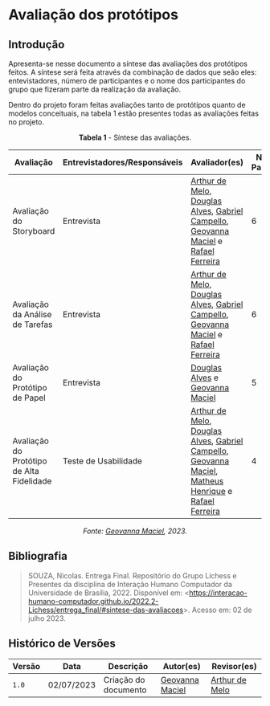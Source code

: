 # Avaliação dos protótipos

## Introdução
Apresenta-se nesse documento a síntese das avaliações dos protótipos feitos. A síntese será feita através da combinação de dados que seão eles: entevistadores, número de participantes e o nome dos participantes do grupo que fizeram parte da realização da avaliação.

Dentro do projeto foram feitas avaliações tanto de protótipos quanto de modelos conceituais, na tabela 1 estão presentes todas as avaliações feitas no projeto.

<center>

**Tabela 1** - Síntese das avaliações.

| Avaliação                                 | Entrevistadores/Responsáveis          | Avaliador(es)                          | Número de Participantes | Resultados obtidos                                                                                                                                        |
| ----------------------------------------- | -------------------- | -------------------------------------- | ----------------------- | ------------------------------------------------------------------------------------------------------------------------------------------------- |
| Avaliação do Storyboard                   | Entrevista           |   [Arthur de Melo](https://github.com/arthurmlv), [Douglas Alves](https://github.com/dougAlvs), [Gabriel Campello](https://github.com/G16C), [Geovanna Maciel](https://github.com/manuziny) e [Rafael Ferreira](https://github.com/RafaelCLG0)       |        6             |        [Resultado Avaliação Storyboard](https://interacao-humano-computador.github.io/2023.1-BilheteriaDigital/design-avaliacao-desenvolvimento/nivel-1/storyboard-dad/relato-resultado-storyboard/)           |
| Avaliação da Análise de Tarefas           | Entrevista           |  [Arthur de Melo](https://github.com/arthurmlv), [Douglas Alves](https://github.com/dougAlvs), [Gabriel Campello](https://github.com/G16C), [Geovanna Maciel](https://github.com/manuziny) e [Rafael Ferreira](https://github.com/RafaelCLG0)                         | 6                       | [Resultadoda Avaliação Análise de Tarefas](https://interacao-humano-computador.github.io/2023.1-BilheteriaDigital/design-avaliacao-desenvolvimento/nivel-1/analise-de-tarefas-dad/resultado-relato-analise-de-tarefas/) |
| Avaliação do Protótipo de Papel           | Entrevista           | [Douglas Alves](https://github.com/dougAlvs) e [Geovanna Maciel](https://github.com/manuziny) | 5                       | [Relato Avaliação do Protótipo de Papel](https://interacao-humano-computador.github.io/2023.1-BilheteriaDigital/design-avaliacao-desenvolvimento/nivel-2/prototipo-papel-dad/relato-dos-resultados-pp/)         |
| Avaliação do Protótipo de Alta Fidelidade | Teste de Usabilidade |   [Arthur de Melo](https://github.com/arthurmlv), [Douglas Alves](https://github.com/dougAlvs), [Gabriel Campello](https://github.com/G16C), [Geovanna Maciel](https://github.com/manuziny), [Matheus Henrique](https://github.com/mathonaut) e [Rafael Ferreira](https://github.com/RafaelCLG0)       | 4                       | [Relato Avaliação do Protótipo de Alta Fidelidade](https://interacao-humano-computador.github.io/2023.1-BilheteriaDigital/design-avaliacao-desenvolvimento/nivel-3/relato-resultados-paf/)      |

_Fonte: [Geovanna Maciel](https://github.com/manuziny), 2023._

</center>

## Bibliografia

> SOUZA, Nicolas. Entrega Final. Repositório do Grupo Lichess e Presentes da disciplina de Interação Humano Computador da Universidade de Brasília, 2022. Disponível em: <<https://interacao-humano-computador.github.io/2022.2-Lichess/entrega_final/#sintese-das-avaliacoes>>. Acesso em: 02 de julho 2023.

## Histórico de Versões

| Versão | Data       | Descrição            | Autor(es)                                                                                           | Revisor(es)                                    |
| ------ | ---------- | -------------------- | --------------------------------------------------------------------------------------------------- | ---------------------------------------------- |
| `1.0`  | 02/07/2023 | Criação do documento | [Geovanna Maciel](https://github.com/manuziny) | [Arthur de Melo](https://github.com/arthurmlv) |


